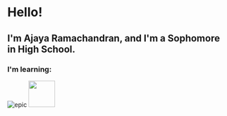 # Hello!

## I'm Ajaya Ramachandran, and I'm a Sophomore in High School.

### I'm learning:

![epic](https://th.bing.com/th/id/OIP.EDJ9xoErBbZqK2tExVoJfAHaHY?pid=ImgDet&rs=1 "super cool")
<img src="https://th.bing.com/th/id/OIP.EDJ9xoErBbZqK2tExVoJfAHaHY?pid=ImgDet&rs=1" style=" width:60px ; height:60px "  >
